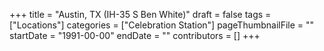 +++
title = "Austin, TX (IH-35 S Ben White)"
draft = false
tags = ["Locations"]
categories = ["Celebration Station"]
pageThumbnailFile = ""
startDate = "1991-00-00"
endDate = ""
contributors = []
+++
